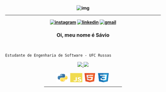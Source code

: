 <h4 align="center">

![img](https://external-content.duckduckgo.com/iu/?u=https%3A%2F%2Fi.pinimg.com%2Foriginals%2F0e%2F5c%2Fb3%2F0e5cb31168e672dd79c37fdb52cbc31f.gif&f=1&nofb=1)
  
<hr>

<!--links-->
[![instagram](https://img.shields.io/badge/-instagram-red?style=for-the-badge&logo=instagram&logoColor=white&link=https://github.com/SavioHerick)](https://www.instagram.com/_lukaian/)
[![linkedin](https://img.shields.io/badge/-Linkedin-blue?style=for-the-badge&logo=Linkedin&logoColor=white&link=https://github.com/SavioHerick)](https://www.linkedin.com/in/lukaian/)
[![gmail](https://img.shields.io/badge/Gmail-D14836?style=for-the-badge&logo=gmail&logoColor=white&link=https://github.com/SavioHerick)](mailto:lukaian8979@hotmail.com)
  
</h4>


<!--about-->
<h3 align="center">Oi, meu nome é Sávio</h3><br>

```
Estudante de Engenharia de Software - UFC Russas
```
 

<!--stats-->
<div align="center">
  <a href="https://github.com/SavioHerick">
    <img height="165em" src="https://github-readme-stats.vercel.app/api?username=SavioHerick&show_icons=true&theme=tokyonight&include_all_commits=true&count_private=true"/>
    <img height="165em" src="https://github-readme-stats.vercel.app/api/top-langs/?username=SavioHerick&layout=compact&langs_count=7&theme=tokyonight"/>
  </a>
</div>


<!--icons-->
<div align="center" style="display: inline_block"><br>
  <img align="center" alt="python" height="30" width="40" src="https://raw.githubusercontent.com/devicons/devicon/master/icons/python/python-original.svg">
  <img align="center" alt="js" height="30" width="40" src="https://raw.githubusercontent.com/devicons/devicon/master/icons/javascript/javascript-plain.svg">
  <img align="center" alt="html" height="30" width="40" src="https://raw.githubusercontent.com/devicons/devicon/master/icons/html5/html5-original.svg">
  <img align="center" alt="css" height="30" width="40" src="https://raw.githubusercontent.com/devicons/devicon/master/icons/css3/css3-original.svg">
  
  <hr width="50%">
</div>
